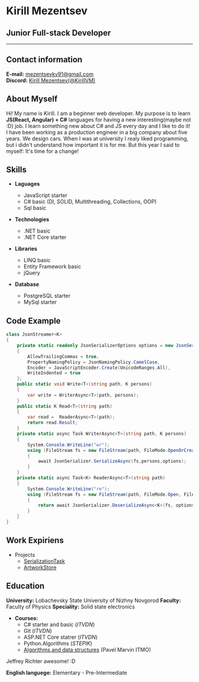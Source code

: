 # **Kirill Mezentsev**
## **Junior Full-stack Developer**
---
## **Contact information**

**E-mail:** <mezentsevkv91@gmail.com>   
**Discord:** [Kirill Mezentsev(@KirillVM)](OCB#1927)

## **About Myself**

Hi! My name is Kirill. I am a beginner web developer.
My purpose is to learn **JS(React, Angular) + C#** languages for having a new interesting(maybe not :D) job.
I learn something new about C# and JS every day and I like to do it!
I have been working as a production engineer in a big company about five years. We design cars.
When I was at university I realy liked programming, but i didn't understand how important it is for me.
But this year I said to myself: It's time for a change!

## **Skills**

* **Laguages**
   * JavaScript starter
   * C# basic (DI, SOLID, Multithreading, Collections, OOP)
   * Sql basic

* **Technologies**
   * .NET basic
   * .NET Core starter

* **Libraries**
   * LINQ basic
   * Entity Framework basic
   * jQuery

* **Database**
   * PostgreSQL starter
   * MySql starter

## **Code Example**

``` C#
class JsonStreamer<K>
{
    private static readonly JsonSerializerOptions options = new JsonSerializerOptions()
    {
        AllowTrailingCommas = true,
        PropertyNamingPolicy = JsonNamingPolicy.CamelCase,
        Encoder = JavaScriptEncoder.Create(UnicodeRanges.All),
        WriteIndented = true
    };
    public static void Write<T>(string path, K persons)
    {
        var write = WriterAsync<T>(path, persons);
    }
    public static K Read<T>(string path)
    {
        var read =  ReaderAsync<T>(path);
        return read.Result;
    }
    private static async Task WriterAsync<T>(string path, K persons)
    {
        System.Console.WriteLine("wr");
        using (FileStream fs = new FileStream(path, FileMode.OpenOrCreate, FileAccess.Write, FileShare.None))
        {
            await JsonSerializer.SerializeAsync(fs,persons,options);
        }
    }
    private static async Task<K> ReaderAsync<T>(string path)
    {
        System.Console.WriteLine("re");
        using (FileStream fs = new FileStream(path, FileMode.Open, FileAccess.Read, FileShare.Read))
        {
            return await JsonSerializer.DeserializeAsync<K>(fs, options);
        }
    }
}
```
## **Work Expiriens**

* Projects
   * [SerializationTask](https://github.com/KirillVM/SerializationTask.git) 
   * [ArtworkStore](https://github.com/KirillVM/ArtworkStore.git)   

## **Education**

**University:** Lobachevsky State University of Nizhny Novgorod
**Faculty:** Faculty of Physics
**Speciality:** Solid state electronics

* **Courses:**
  * C# starter and basic (*ITVDN*)
  * Git (*ITVDN*)
  * ASP.NET Core statrer (*ITVDN*)
  * Python.Algorithms (*STEPIK*)
  * [Algorithms and data structures](https://www.youtube.com/watch?v=wFx6HAfJEnI&list=PLrS21S1jm43iUIpR51VCJgxY1MjwS-pAZ) (Pavel Marvin ITMO)

Jeffrey Richter awesome! :D

**English languege:** Elementary - Pre-Intermediate